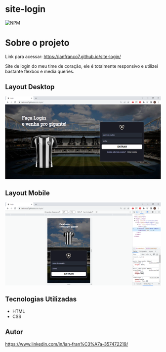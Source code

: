 # site-login
[![NPM](https://img.shields.io/npm/l/react)](https://github.com/IanFranco7/site-login/blob/main/LICENSE)

# Sobre o projeto

Link para acessar: https://ianfranco7.github.io/site-login/

 Site de login do meu time de coração, ele é totalmente responsivo e utilizei bastante flexbox e media queries.

## Layout Desktop
![](https://raw.githubusercontent.com/IanFranco7/site-login/main/assets/desktop.png)

## Layout Mobile
![](https://raw.githubusercontent.com/IanFranco7/site-login/main/assets/mobile.png)

## Tecnologias Utilizadas

- HTML
- CSS

## Autor

https://www.linkedin.com/in/ian-fran%C3%A7a-357472219/



